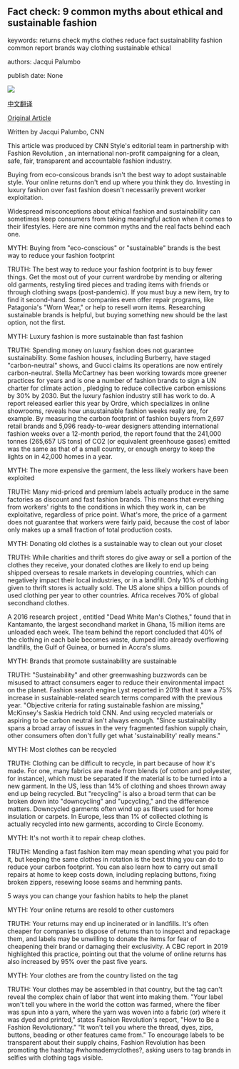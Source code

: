 ## Fact check: 9 common myths about ethical and sustainable fashion

keywords: returns check myths clothes reduce fact sustainability fashion common report brands way clothing sustainable ethical

authors: Jacqui Palumbo

publish date: None

![](https://cdn.cnn.com/cnnnext/dam/assets/200828134718-myth-busting-sept-issue-super-tease.jpg)

[中文翻译](Fact%20check%3A%209%20common%20myths%20about%20ethical%20and%20sustainable%20fashion_zh.md)

[Original Article](https://edition.cnn.com/style/article/common-myths-about-ethical-and-sustainable-fashion-sept/index.html)

Written by Jacqui Palumbo, CNN

This article was produced by CNN Style's editorial team in partnership with Fashion Revolution , an international non-profit campaigning for a clean, safe, fair, transparent and accountable fashion industry.

Buying from eco-consicous brands isn't the best way to adopt sustainable style. Your online returns don't end up where you think they do. Investing in luxury fashion over fast fashion doesn't necessarily prevent worker exploitation.

Widespread misconceptions about ethical fashion and sustainability can sometimes keep consumers from taking meaningful action when it comes to their lifestyles. Here are nine common myths and the real facts behind each one.

MYTH: Buying from "eco-conscious" or "sustainable" brands is the best way to reduce your fashion footprint

TRUTH: The best way to reduce your fashion footprint is to buy fewer things. Get the most out of your current wardrobe by mending or altering old garments, restyling tired pieces and trading items with friends or through clothing swaps (post-pandemic). If you must buy a new item, try to find it second-hand. Some companies even offer repair programs, like Patagonia's "Worn Wear," or help to resell worn items. Researching sustainable brands is helpful, but buying something new should be the last option, not the first.

MYTH: Luxury fashion is more sustainable than fast fashion

TRUTH: Spending money on luxury fashion does not guarantee sustainability. Some fashion houses, including Burberry, have staged "carbon-neutral" shows, and Gucci claims its operations are now entirely carbon-neutral. Stella McCartney has been working towards more greener practices for years and is one a number of fashion brands to sign a UN charter for climate action , pledging to reduce collective carbon emissions by 30% by 2030. But the luxury fashion industry still has work to do. A report released earlier this year by Ordre, which specializes in online showrooms, reveals how unsustainable fashion weeks really are, for example. By measuring the carbon footprint of fashion buyers from 2,697 retail brands and 5,096 ready-to-wear designers attending international fashion weeks over a 12-month period, the report found that the 241,000 tonnes (265,657 US tons) of CO2 (or equivalent greenhouse gases) emitted was the same as that of a small country, or enough energy to keep the lights on in 42,000 homes in a year.

MYTH: The more expensive the garment, the less likely workers have been exploited

TRUTH: Many mid-priced and premium labels actually produce in the same factories as discount and fast fashion brands. This means that everything from workers' rights to the conditions in which they work in, can be exploitative, regardless of price point. What's more, the price of a garment does not guarantee that workers were fairly paid, because the cost of labor only makes up a small fraction of total production costs.

MYTH: Donating old clothes is a sustainable way to clean out your closet

TRUTH: While charities and thrift stores do give away or sell a portion of the clothes they receive, your donated clothes are likely to end up being shipped overseas to resale markets in developing countries, which can negatively impact their local industries, or in a landfill. Only 10% of clothing given to thrift stores is actually sold. The US alone ships a billion pounds of used clothing per year to other countries. Africa receives 70% of global secondhand clothes.

A 2016 research project , entitled "Dead White Man's Clothes," found that in Kantamanto, the largest secondhand market in Ghana, 15 million items are unloaded each week. The team behind the report concluded that 40% of the clothing in each bale becomes waste, dumped into already overflowing landfills, the Gulf of Guinea, or burned in Accra's slums.

MYTH: Brands that promote sustainability are sustainable

TRUTH: "Sustainability" and other greenwashing buzzwords can be misused to attract consumers eager to reduce their environmental impact on the planet. Fashion search engine Lyst reported in 2019 that it saw a 75% increase in sustainable-related search terms compared with the previous year. "Objective criteria for rating sustainable fashion are missing," McKinsey's Saskia Hedrich told CNN. And using recycled materials or aspiring to be carbon neutral isn't always enough. "Since sustainability spans a broad array of issues in the very fragmented fashion supply chain, other consumers often don't fully get what 'sustainability' really means."

MYTH: Most clothes can be recycled

TRUTH: Clothing can be difficult to recycle, in part because of how it's made. For one, many fabrics are made from blends (of cotton and polyester, for instance), which must be separated if the material is to be turned into a new garment. In the US, less than 14% of clothing and shoes thrown away end up being recycled. But "recycling" is also a broad term that can be broken down into "downcycling" and "upcycling," and the difference matters. Downcycled garments often wind up as fibers used for home insulation or carpets. In Europe, less than 1% of collected clothing is actually recycled into new garments, according to Circle Economy.

MYTH: It's not worth it to repair cheap clothes.

TRUTH: Mending a fast fashion item may mean spending what you paid for it, but keeping the same clothes in rotation is the best thing you can do to reduce your carbon footprint. You can also learn how to carry out small repairs at home to keep costs down, including replacing buttons, fixing broken zippers, resewing loose seams and hemming pants.

5 ways you can change your fashion habits to help the planet

MYTH: Your online returns are resold to other customers

TRUTH: Your returns may end up incinerated or in landfills. It's often cheaper for companies to dispose of returns than to inspect and repackage them, and labels may be unwilling to donate the items for fear of cheapening their brand or damaging their exclusivity. A CBC report in 2019 highlighted this practice, pointing out that the volume of online returns has also increased by 95% over the past five years.

MYTH: Your clothes are from the country listed on the tag

TRUTH: Your clothes may be assembled in that country, but the tag can't reveal the complex chain of labor that went into making them. "Your label won't tell you where in the world the cotton was farmed, where the fiber was spun into a yarn, where the yarn was woven into a fabric (or) where it was dyed and printed," states Fashion Revolution's report, "How to Be a Fashion Revolutionary." "It won't tell you where the thread, dyes, zips, buttons, beading or other features came from." To encourage labels to be transparent about their supply chains, Fashion Revolution has been promoting the hashtag \#whomademyclothes?, asking users to tag brands in selfies with clothing tags visible.